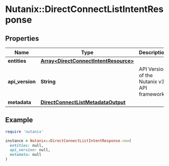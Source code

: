 # Nutanix::DirectConnectListIntentResponse

## Properties

| Name | Type | Description | Notes |
| ---- | ---- | ----------- | ----- |
| **entities** | [**Array&lt;DirectConnectIntentResource&gt;**](DirectConnectIntentResource.md) |  | [optional] |
| **api_version** | **String** | API Version of the Nutanix v3 API framework. | [default to &#39;3.1.0&#39;] |
| **metadata** | [**DirectConnectListMetadataOutput**](DirectConnectListMetadataOutput.md) |  |  |

## Example

```ruby
require 'nutanix'

instance = Nutanix::DirectConnectListIntentResponse.new(
  entities: null,
  api_version: null,
  metadata: null
)
```

